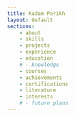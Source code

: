 ```yaml
---
title: Kadam Parikh
layout: default
sections:
    - about
    - skills
    - projects
    - experience
    - education
    # - knowledge
    - courses
    - achievements
    - certifications
    - literature
    - interests
    # - future plans
---
```

